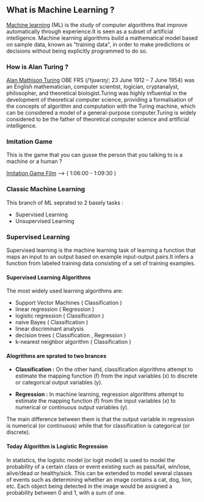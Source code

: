 ## What is Machine Learning ?

[Machine learning](https://en.wikipedia.org/wiki/Machine_learning) (ML) is the study of computer algorithms that improve automatically through experience.It is seen as a subset of artificial intelligence. Machine learning algorithms build a mathematical model based on sample data, known as "training data", in order to make predictions or decisions without being explicitly programmed to do so.

### How is Alan Turing ?

[Alan Mathison Turing](https://en.wikipedia.org/wiki/Alan_Turing) OBE FRS (/ˈtjʊərɪŋ/; 23 June 1912 – 7 June 1954) was an English mathematician, computer scientist, logician, cryptanalyst, philosopher, and theoretical biologist.Turing was highly influential in the development of theoretical computer science, providing a formalisation of the concepts of algorithm and computation with the Turing machine, which can be considered a model of a general-purpose computer.Turing is widely considered to be the father of theoretical computer science and artificial intelligence.

### Imitation Game 

This is the game that you can gusse the person that you talking to is a machine or a human ?

[Imitation Game Film](https://en.wikipedia.org/wiki/The_Imitation_Game) --> ( 1:06:00 - 1:09:30 )

### Classic Machine Learning 

This branch of ML seprated to 2 basely tasks :

 * Supervised Learning
 * Unsupervised Learning
 
### Supervised Learning 

Supervised learning is the machine learning task of learning a function that maps an input to an output based on example input-output pairs.It infers a function from labeled training data consisting of a set of training examples.

#### Supervised Learning Algorithms 

The most widely used learning algorithms are:

* Support Vector Machines ( Classification )
* linear regression ( Regression )
* logistic regression ( Classification )
* naive Bayes ( Classification )
* linear discriminant analysis
* decision trees ( Classification , Regression )
* k-nearest neighbor algorithm ( Classification )

#### Alogrithms are sprated to two brances

* **Classification :** On the other hand, classification algorithms attempt to estimate the mapping function (f) from the input variables (x) to discrete or categorical output variables (y).

* **Regression :** In machine learning, regression algorithms attempt to estimate the mapping function (f) from the input variables (x) to numerical or continuous output variables (y).

The main difference between them is that the output variable in regression is numerical (or continuous) while that for classification is categorical (or discrete).


#### Today Algorithm is Logistic Regression 

In statistics, the logistic model (or logit model) is used to model the probability of a certain class or event existing such as pass/fail, win/lose, alive/dead or healthy/sick. This can be extended to model several classes of events such as determining whether an image contains a cat, dog, lion, etc. Each object being detected in the image would be assigned a probability between 0 and 1, with a sum of one.




